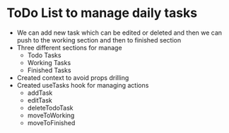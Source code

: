# ToDo List to manage daily tasks

- We can add new task which can be edited or deleted and then we can push to the working section and then to finished section
- Three different sections for manage 
    - Todo Tasks
    - Working Tasks
    - Finished Tasks
- Created context to avoid props drilling
- Created useTasks hook for managing actions
    - addTask
    - editTask
    - deleteTodoTask
    - moveToWorking
    - moveToFinished
